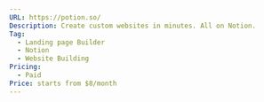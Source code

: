 ```yaml
---
URL: https://potion.so/
Description: Create custom websites in minutes. All on Notion.
Tag:
  - Landing page Builder
  - Notion
  - Website Building
Pricing:
  - Paid
Price: starts from $8/month
---
```

